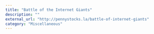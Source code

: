 ```yaml
---
title: "Battle of the Internet Giants"
description: ""
external_url: "http://pennystocks.la/battle-of-internet-giants"
category: "Miscellaneous"
---
```

